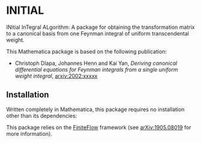 # INITIAL

INitial InTegral ALgorithm: A package for obtaining the transformation matrix to a canonical basis from one Feynman integral of uniform transcendental weight.

This Mathematica package is based on the following publication:

* Christoph Dlapa, Johannes Henn and Kai Yan, _Deriving canonical differential equations for Feynman integrals from a single uniform weight integral_, [arxiv:2002:xxxxx](https://arxiv.org/)


## Installation

Written completely in Mathematica, this package requires no installation other than its dependencies:

This package relies on the [FiniteFlow](https://github.com/peraro/finiteflow) framework (see [arXiv:1905.08019](https://arxiv.org/abs/1905.08019) for more information).
